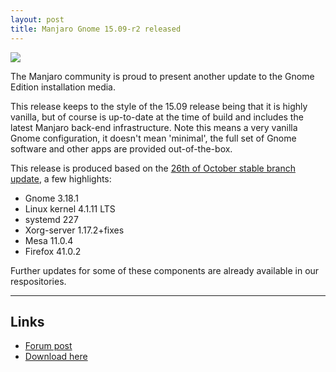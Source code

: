 ```yaml
---
layout: post
title: Manjaro Gnome 15.09-r2 released
---
```


<img src="https://manjaro.github.io/images/manjaro-gnome-0.8.13.1.jpg">

The Manjaro community is proud to present another update to the Gnome Edition installation media.

This release keeps to the style of the 15.09 release being that it is highly vanilla, but of course is up-to-date at the time of build and includes the latest Manjaro back-end infrastructure. Note this means a very vanilla Gnome configuration, it doesn't mean 'minimal', the full set of Gnome software and other apps are provided out-of-the-box.

This release is produced based on the [26th of October stable branch update](https://manjaro.github.io/Update-2015-10-26_(stable)/), a few highlights:

* Gnome 3.18.1
* Linux kernel 4.1.11 LTS
* systemd 227
* Xorg-server 1.17.2+fixes
* Mesa 11.0.4
* Firefox 41.0.2

Further updates for some of these components are already available in our respositories.

----

## Links

* [Forum post](https://forum.manjaro.org/index.php?topic=27807.0)
* [Download here](https://sourceforge.net/projects/manjarolinux/files/community/Gnome/2015.10/)
